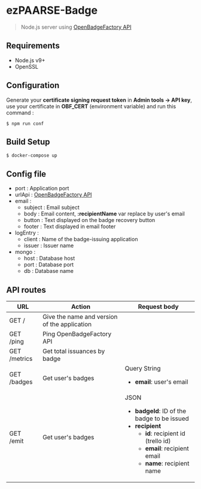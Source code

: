 # ezPAARSE-Badge

> Node.js server using [OpenBadgeFactory API](https://openbadgefactory.com/developers/#open-badge-factory-rest-api)

## Requirements
+ Node.js v9+
+ OpenSSL

## Configuration
Generate your **certificate signing request token** in **Admin tools &rarr; API key**, use your certificate in **OBF_CERT** (environment variable) and run this command :
```
$ npm run conf
```

## Build Setup
```
$ docker-compose up
```

## Config file
+ port : Application port
+ urlApi : [OpenBadgeFactory API](https://openbadgefactory.com/developers/#open-badge-factory-rest-api)
+ email :
  + subject : Email subject
  + body : Email content, <strong>:recipientName</strong> var replace by user's email
  + button : Text displayed on the badge recovery button
  + footer : Text displayed in email footer
+ logEntry :
  + client : Name of the badge-issuing application
  + issuer : Issuer name
+ mongo :
  + host : Database host
  + port : Database port
  + db : Database name

## API routes
<table>
  <thead>
    <tr>
      <th>URL</th>
      <th>Action</th>
      <th>Request body</th>
    </tr>
  </thead>
  <tbody>
    <tr>
      <td>GET /</td>
      <td>Give the name and version of the application</td>
      <td></td>
    </tr>
    <tr>
      <td>GET /ping</td>
      <td>Ping OpenBadgeFactory API</td>
      <td></td>
    </tr>
    <tr>
      <td>GET /metrics</td>
      <td>Get total issuances by badge</td>
      <td></td>
    </tr>
    <tr>
      <td>GET /badges</td>
      <td>Get user's badges</td>
      <td>Query String
        <ul>
          <li><strong>email</strong>: user's email</li>
        </ul>
      </td>
    </tr>
    <tr>
      <td>GET /emit</td>
      <td>Get user's badges</td>
      <td>JSON
        <ul>
          <li>
            <strong>badgeId</strong>: ID of the badge to be issued</li>
          <li>
            <strong>recipient</strong>
            <ul>
              <li><strong>id</strong>: recipient id (trello id)</li>
              <li><strong>email</strong>: recipient email</li>
              <li><strong>name</strong>: recipient name</li>
            </ul>
          </li>
        </ul>
      </td>
    </tr>
  </tbody>
</table>
